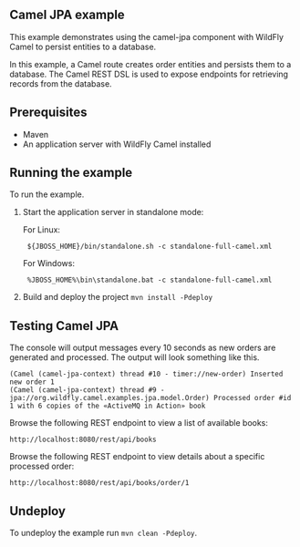Camel JPA example
-----------------

This example demonstrates using the camel-jpa component with WildFly Camel to persist entities to a database.

In this example, a Camel route creates order entities and persists them to a database. The Camel REST DSL is used to expose endpoints for retrieving records from the database.

Prerequisites
-------------

* Maven
* An application server with WildFly Camel installed

Running the example
-------------------

To run the example.

1. Start the application server in standalone mode:

    For Linux:

        ${JBOSS_HOME}/bin/standalone.sh -c standalone-full-camel.xml

    For Windows:

        %JBOSS_HOME%\bin\standalone.bat -c standalone-full-camel.xml

2. Build and deploy the project `mvn install -Pdeploy`

Testing Camel JPA
-----------------

The console will output messages every 10 seconds as new orders are generated and processed. The output will look something like this.

    (Camel (camel-jpa-context) thread #10 - timer://new-order) Inserted new order 1
    (Camel (camel-jpa-context) thread #9 - jpa://org.wildfly.camel.examples.jpa.model.Order) Processed order #id 1 with 6 copies of the «ActiveMQ in Action» book

Browse the following REST endpoint to view a list of available books:

    http://localhost:8080/rest/api/books

Browse the following REST endpoint to view details about a specific processed order:

    http://localhost:8080/rest/api/books/order/1

Undeploy
--------

To undeploy the example run `mvn clean -Pdeploy`.
